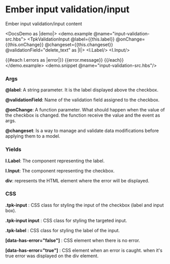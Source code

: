 # Ember input validation/input

Ember input validation/input content

<DocsDemo as |demo|>
    <demo.example @name="input-validation-src.hbs">
        <TpkValidationInput 
        @label={{this.label}} 
        @onChange={{this.onChange}}
        @changeset={{this.changeset}}
        @validationField="delete_text" as |I|>
        <I.Label/>
        <I.Input/>
        <div>
        {{#each I.errors as |error|}}
          <span>
              {{error.message}}
          </span>
        {{/each}}
      </div>
      </TpkValidationInput>
    </demo.example>
    <demo.snippet @name="input-validation-src.hbs"/>
</DocsDemo>

### Args

**@label**: A string parameter. It is the label displayed above the checkbox.

**@validationField**: Name of the validation field assigned to the checkbox.

**@onChange**: A function parameter. What should happen when the value of the checkbox is changed.
the function receive the value and the event as args.

**@changeset**: Is a way to manage and validate data modifications before applying them to a model.

### Yields

**I.Label**: The component representing the label.

**I.Input**: The component representing the checkbox.

**div**: represents the HTML element where the error will be displayed.

### CSS

**.tpk-input** : CSS class for styling the input of the checkbox (label and input box).

**.tpk-input input** :  CSS class for styling the targeted input.

**.tpk-label** : CSS class for styling the label of the input.

**[data-has-error="false"]** : CSS element when there is no error.

**[data-has-error="true"]** : CSS element when an error is caught. when it's true error was displayed on the div element.
